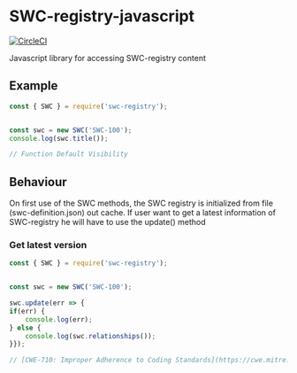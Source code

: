 # SWC-registry-javascript
[![CircleCI](https://circleci.com/gh/SmartContractSecurity/SWC-registry-javascript.svg?style=svg)](https://circleci.com/gh/SmartContractSecurity/SWC-registry-javascript)

Javascript library for accessing SWC-registry content


## Example
```typescript
const { SWC } = require('swc-registry');


const swc = new SWC('SWC-100');
console.log(swc.title());

// Function Default Visibility
```

## Behaviour

On first use of the SWC methods, the SWC registry is initialized from file (swc-definition.json) out cache. If user want to get a latest information of SWC-registry he will have to use the update() method

### Get latest version
```typescript
const { SWC } = require('swc-registry');


const swc = new SWC('SWC-100');

swc.update(err => {
if(err) {
    console.log(err);
} else {
    console.log(swc.relationships());
}});

// [CWE-710: Improper Adherence to Coding Standards](https://cwe.mitre.org/data/definitions/710.html)
```
